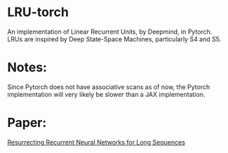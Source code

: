 # LRU-torch
An implementation of Linear Recurrent Units, by Deepmind, in Pytorch. LRUs are inspired by Deep State-Space Machines, particularly S4 and S5.

# Notes:
Since Pytorch does not have associative scans as of now, the Pytorch implementation will very likely be slower than a JAX implementation.

# Paper:
<a href='https://arxiv.org/abs/2303.06349'>Resurrecting Recurrent Neural Networks for Long Sequences</a>



